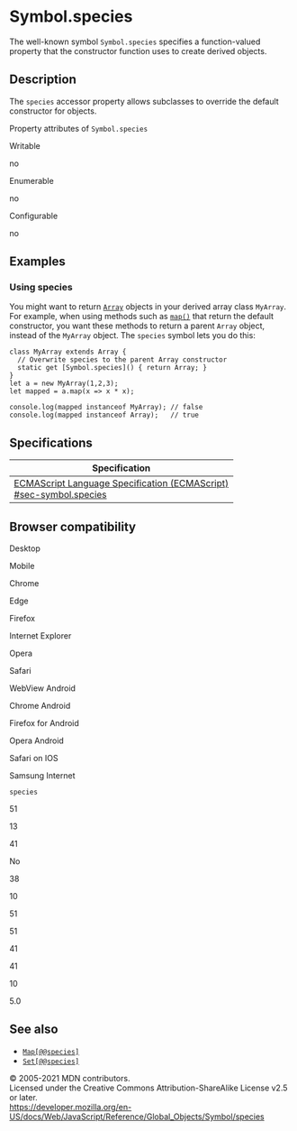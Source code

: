 # Symbol.species

The well-known symbol `Symbol.species` specifies a function-valued property that the constructor function uses to create derived objects.

## Description

The `species` accessor property allows subclasses to override the default constructor for objects.

Property attributes of `Symbol.species`

Writable

no

Enumerable

no

Configurable

no

## Examples

### Using species

You might want to return [`Array`](../array) objects in your derived array class `MyArray`. For example, when using methods such as [`map()`](../array/map) that return the default constructor, you want these methods to return a parent `Array` object, instead of the `MyArray` object. The `species` symbol lets you do this:

    class MyArray extends Array {
      // Overwrite species to the parent Array constructor
      static get [Symbol.species]() { return Array; }
    }
    let a = new MyArray(1,2,3);
    let mapped = a.map(x => x * x);

    console.log(mapped instanceof MyArray); // false
    console.log(mapped instanceof Array);   // true

## Specifications

<table><thead><tr class="header"><th>Specification</th></tr></thead><tbody><tr class="odd"><td><a href="https://tc39.es/ecma262/#sec-symbol.species">ECMAScript Language Specification (ECMAScript)<br />
<span class="small">#sec-symbol.species</span></a></td></tr></tbody></table>

## Browser compatibility

Desktop

Mobile

Chrome

Edge

Firefox

Internet Explorer

Opera

Safari

WebView Android

Chrome Android

Firefox for Android

Opera Android

Safari on IOS

Samsung Internet

`species`

51

13

41

No

38

10

51

51

41

41

10

5.0

## See also

-   [`Map[@@species]`](../map/@@species)
-   [`Set[@@species]`](../set/@@species)

© 2005-2021 MDN contributors.  
Licensed under the Creative Commons Attribution-ShareAlike License v2.5 or later.  
<a href="https://developer.mozilla.org/en-US/docs/Web/JavaScript/Reference/Global_Objects/Symbol/species" class="_attribution-link">https://developer.mozilla.org/en-US/docs/Web/JavaScript/Reference/Global_Objects/Symbol/species</a>
